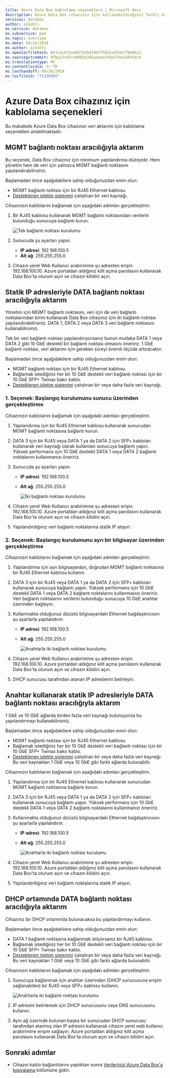 ```yaml
---
title: Azure Data Box kablolama seçenekleri | Microsoft Docs
description: Azure Data Box cihazınız için kullanabileceğiniz farklı kablolama seçenekleri açıklanmaktadır.
services: databox
author: alkohli
ms.service: databox
ms.subservice: pod
ms.topic: overview
ms.date: 10/24/2018
ms.author: alkohli
ms.openlocfilehash: 661cec672aa02f62b479b7f5831adfdaff9e6b21
ms.sourcegitcommit: 9fba13cdfce9d03d202ada4a764e574a51691dcd
ms.translationtype: MT
ms.contentlocale: tr-TR
ms.lasthandoff: 09/26/2019
ms.locfileid: "71316565"
---
```

# <a name="cabling-options-for-your-azure-data-box"></a>Azure Data Box cihazınız için kablolama seçenekleri

Bu makalede Azure Data Box cihazınızı veri aktarımı için kablolama seçenekleri anlatılmaktadır.

## <a name="transfer-via-mgmt-port"></a>MGMT bağlantı noktası aracılığıyla aktarım

Bu seçenek, Data Box cihazınız için minimum yapılandırma düzeyidir. Hem yönetim hem de veri için yalnızca MGMT bağlantı noktasını yapılandırabilirsiniz.

Başlamadan önce aşağıdakilere sahip olduğunuzdan emin olun:

- MGMT bağlantı noktası için bir RJ45 Ethernet kablosu.
- [Desteklenen işletim sistemini](data-box-system-requirements.md#supported-operating-systems-for-clients) çalıştıran bir veri kaynağı.

Cihazınızın kablolarını bağlamak için aşağıdaki adımları gerçekleştirin.

1. Bir RJ45 kablosu kullanarak MGMT bağlantı noktasından verilerin bulunduğu sunucuya bağlantı kurun.

    ![Tek bağlantı noktası kurulumu](media/data-box-cable-options/cabling-mgmt-only.png)

2. Sunucuda şu ayarları yapın:

    - **IP adresi**: 192.168.100.5
    - **Alt ağ**: 255.255.255.0

3. Cihazın yerel Web Kullanıcı arabirimine şu adresten erişin: 192.168.100.10. Azure portaldan aldığınız kilit açma parolasını kullanarak Data Box'ta oturum açın ve cihazın kilidini açın.


## <a name="transfer-via-data-port-with-static-ips"></a>Statik IP adresleriyle DATA bağlantı noktası aracılığıyla aktarım

Yönetim için MGMT bağlantı noktasını, veri için de veri bağlantı noktalarından birini kullanarak Data Box cihazınız için iki bağlantı noktası yapılandırabilirsiniz. DATA 1, DATA 2 veya DATA 3 veri bağlantı noktasını kullanabilirsiniz.

Tek bir veri bağlantı noktası yapılandırıyorsanız bunun mutlaka DATA 1 veya DATA 2 gibi 10 GbE destekli bir bağlantı noktası olmasını öneririz. 1 GbE bağlantı noktası, veri aktarımı için gereken süreyi önemli ölçüde artıracaktır.

Başlamadan önce aşağıdakilere sahip olduğunuzdan emin olun:

- MGMT bağlantı noktası için bir RJ45 Ethernet kablosu.
- Bağlamak istediğiniz her bir 10 GbE destekli veri bağlantı noktası için bir 10 GbE SFP+ Twinax bakır kablo.
- [Desteklenen işletim sistemini](data-box-system-requirements.md#supported-operating-systems-for-clients) çalıştıran bir veya daha fazla veri kaynağı.

### <a name="option-1---initial-setup-via-server"></a>1\. Seçenek: Başlangıç kurulumunu sunucu üzerinden gerçekleştirme

Cihazınızın kablolarını bağlamak için aşağıdaki adımları gerçekleştirin.

1. Yapılandırma için bir RJ45 Ethernet kablosu kullanarak sunucudan MGMT bağlantı noktasına bağlantı kurun.
2. DATA 3 için bir RJ45 veya DATA 1 ya da DATA 2 için SFP+ kabloları kullanarak veri kaynağı olarak kullanılan sunucuya bağlantı yapın. Yüksek performans için 10 GbE destekli DATA 1 veya DATA 2 bağlantı noktalarını kullanmanızı öneririz.
3. Sunucuda şu ayarları yapın:

   - **IP adresi**: 192.168.100.5
   - **Alt ağ**: 255.255.255.0

     ![İki bağlantı noktası kurulumu](media/data-box-cable-options/cabling-2-port-setup.png)

3. Cihazın yerel Web Kullanıcı arabirimine şu adresten erişin: 192.168.100.10. Azure portaldan aldığınız kilit açma parolasını kullanarak Data Box'ta oturum açın ve cihazın kilidini açın.
4. Yapılandırdığınız veri bağlantı noktalarına statik IP atayın.

### <a name="option-2---initial-setup-via-separate-computer"></a>2\. Seçenek: Başlangıç kurulumunu ayrı bir bilgisayar üzerinden gerçekleştirme

Cihazınızın kablolarını bağlamak için aşağıdaki adımları gerçekleştirin.

1. Yapılandırma için ayrı bilgisayardan, doğrudan MGMT bağlantı noktasına bir RJ45 Ethernet kablosu kullanın.
2. DATA 3 için bir RJ45 veya DATA 1 ya da DATA 2 için SFP+ kabloları kullanarak sunucuya bağlantı yapın. Yüksek performans için 10 GbE destekli DATA 1 veya DATA 2 bağlantı noktalarını kullanmanızı öneririz. Veri bağlantı noktalarını verilerin bulunduğu sunucuya 10 GbE anahtar üzerinden bağlayın.
3. Kullanmakta olduğunuz dizüstü bilgisayardaki Ethernet bağdaştırıcısını şu ayarlarla yapılandırın:

   - **IP adresi**: 192.168.100.5
   - **Alt ağ**: 255.255.255.0

     ![Anahtarla iki bağlantı noktası kurulumu](media/data-box-cable-options/cabling-with-static-ip.png)

3. Cihazın yerel Web Kullanıcı arabirimine şu adresten erişin: 192.168.100.10. Azure portaldan aldığınız kilit açma parolasını kullanarak Data Box'ta oturum açın ve cihazın kilidini açın.
4. DHCP sunucusu tarafından atanan IP adreslerini belirleyin.

## <a name="transfer-via-data-port-with-static-ips-using-a-switch"></a>Anahtar kullanarak statik IP adresleriyle DATA bağlantı noktası aracılığıyla aktarım 

1 GbE ve 10 GbE ağlarda birden fazla veri kaynağı bulunuyorsa bu yapılandırmayı kullanabilirsiniz.

Başlamadan önce aşağıdakilere sahip olduğunuzdan emin olun:

- MGMT bağlantı noktası için bir RJ45 Ethernet kablosu.
- Bağlamak istediğiniz her bir 10 GbE destekli veri bağlantı noktası için bir 10 GbE SFP+ Twinax bakır kablo.
- [Desteklenen işletim sistemini](data-box-system-requirements.md#supported-operating-systems-for-clients) çalıştıran bir veya daha fazla veri kaynağı. Bu veri kaynakları 1 GbE veya 10 GbE gibi farklı ağlarda bulunabilir.

Cihazınızın kablolarını bağlamak için aşağıdaki adımları gerçekleştirin.

1. Yapılandırma için bir RJ45 Ethernet kablosu kullanarak sunucudan MGMT bağlantı noktasına bağlantı kurun.
2. DATA 3 için bir RJ45 veya DATA 1 ya da DATA 2 için SFP+ kabloları kullanarak sunucuya bağlantı yapın. Yüksek performans için 10 GbE destekli DATA 1 veya DATA 2 bağlantı noktalarını kullanmanızı öneririz.
3. Kullanmakta olduğunuz dizüstü bilgisayardaki Ethernet bağdaştırıcısını şu ayarlarla yapılandırın:

   - **IP adresi**: 192.168.100.5
   - **Alt ağ**: 255.255.255.0

     ![Anahtarla iki bağlantı noktası kurulumu](media/data-box-cable-options/cabling-with-switch-static-ip.png)

3. Cihazın yerel Web Kullanıcı arabirimine şu adresten erişin: 192.168.100.10. Azure portaldan aldığınız kilit açma parolasını kullanarak Data Box'ta oturum açın ve cihazın kilidini açın.
4. Yapılandırdığınız veri bağlantı noktalarına statik IP atayın.


## <a name="transfer-via-data-port-in-a-dhcp-environment"></a>DHCP ortamında DATA bağlantı noktası aracılığıyla aktarım

Cihazınız bir DHCP ortamında bulunacaksa bu yapılandırmayı kullanın.

Başlamadan önce aşağıdakilere sahip olduğunuzdan emin olun:

- DATA 1 bağlantı noktasına bağlanmak istiyorsanız bir RJ45 kablosu.
- Bağlamak istediğiniz her bir 10 GbE destekli veri bağlantı noktası için bir 10 GbE SFP+ Twinax bakır kablo.
- [Desteklenen işletim sistemini](data-box-system-requirements.md#supported-operating-systems-for-clients) çalıştıran bir veya daha fazla veri kaynağı. Bu veri kaynakları 1 GbE veya 10 GbE gibi farklı ağlarda bulunabilir.

Cihazınızın kablolarını bağlamak için aşağıdaki adımları gerçekleştirin.

1. Sunucuya bağlanmak için anahtar üzerinden (DHCP sunucusuna erişim sağlanabilen) bir RJ45 veya SFP+ kablosu kullanın.

    ![Anahtarla iki bağlantı noktası kurulumu](media/data-box-cable-options/cabling-dhcp-data-only.png)
2. IP adresini belirlemek için DHCP sunucusunu veya DNS sunucusunu kullanın.
3. Aynı ağ üzerinde bulunan başka bir sunucudan DHCP sunucusu tarafından atanmış olan IP adresini kullanarak cihazın yerel web kullanıcı arabirimine erişim sağlayın. Azure portaldan aldığınız kilit açma parolasını kullanarak Data Box'ta oturum açın ve cihazın kilidini açın.

## <a name="next-steps"></a>Sonraki adımlar

- Cihazın kablo bağlantılarını yaptıktan sonra [Verilerinizi Azure Data Box'a kopyalama](data-box-deploy-copy-data.md) bölümüne gidin.
